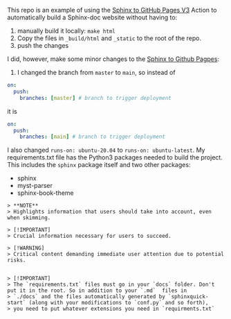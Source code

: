 This repo is an example of using the [Sphinx to GitHub Pages V3](https://github.com/marketplace/actions/sphinx-to-github-pages) Action to automatically build
a Sphinx-doc website without having to:

1. manually build it locally: `make html`
2. Copy the files in `_build/html` and `_static` to the root of the repo.
3. push the changes

I did, however, make some minor changes to the [Sphinx to Github Pagpes](https://github.com/marketplace/actions/sphinx-to-github-pages):

1. I changed the branch from `master` to `main`, so instead of

```yml
on:
  push:
    branches: [master] # branch to trigger deployment
```

it is

```yml
on:
  push:
    branches: [main] # branch to trigger deployment
```

I also changed `runs-on: ubuntu-20.04` to `runs-on: ubuntu-latest`. My requirements.txt file has the Python3 packages needed to build the project.
This includes the `sphinx` package itself and two other packages:

- sphinx
- myst-parser
- sphinx-book-theme
```
> **NOTE**
> Highlights information that users should take into account, even when skimming.

> [!IMPORTANT]  
> Crucial information necessary for users to succeed.

> [!WARNING]  
> Critical content demanding immediate user attention due to potential risks.


> [!IMPORTANT]
> The `requirements.txt` files must go in your `docs` folder. Don't put it in the root. So in addition to your `.md`  files in
> `./docs` and the files automatically generated by `sphinxquick-start` (along with your modifications to `conf.py` and so forth),
> you need to put whatever extensions you need in `requirments.txt`
